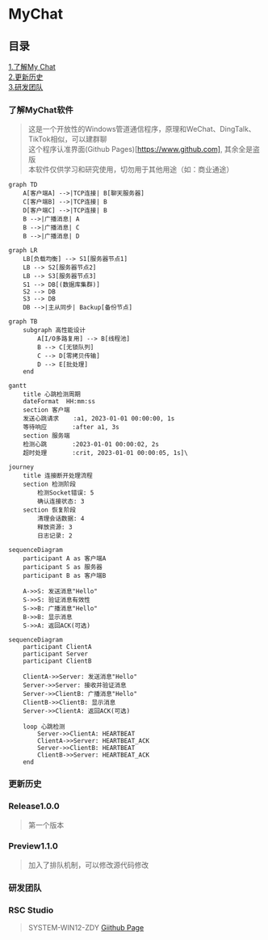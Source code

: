 # MyChat

## <span id="目录">目录</span>
[1.了解My Chat](#了解) \
[2.更新历史](#更新) \
[3.研发团队](#团队)

### <span id="了解">了解MyChat软件</span>
> 这是一个开放性的Windows管道通信程序，原理和WeChat、DingTalk、TikTok相似，可以建群聊 \
> 这个程序认准界面(Github Pages)[https://www.github.com], 其余全是盗版 \
> 本软件仅供学习和研究使用，切勿用于其他用途（如：商业通途）

```mermaid
graph TD
    A[客户端A] -->|TCP连接| B[聊天服务器]
    C[客户端B] -->|TCP连接| B
    D[客户端C] -->|TCP连接| B
    B -->|广播消息| A
    B -->|广播消息| C
    B -->|广播消息| D

```
```mermaid
graph LR
    LB[负载均衡] --> S1[服务器节点1]
    LB --> S2[服务器节点2]
    LB --> S3[服务器节点3]
    S1 --> DB[(数据库集群)]
    S2 --> DB
    S3 --> DB
    DB -->|主从同步| Backup[备份节点]
```
```mermaid
graph TB
    subgraph 高性能设计
        A[I/O多路复用] --> B[线程池]
        B --> C[无锁队列]
        C --> D[零拷贝传输]
        D --> E[批处理]
    end
```
```mermaid
gantt
    title 心跳检测周期
    dateFormat  HH:mm:ss
    section 客户端
    发送心跳请求    :a1, 2023-01-01 00:00:00, 1s
    等待响应       :after a1, 3s
    section 服务端
    检测心跳       :2023-01-01 00:00:02, 2s
    超时处理       :crit, 2023-01-01 00:00:05, 1s]\
```
```mermaid
journey
    title 连接断开处理流程
    section 检测阶段
        检测Socket错误: 5
        确认连接状态: 3
    section 恢复阶段
        清理会话数据: 4
        释放资源: 3
        日志记录: 2
```
```mermaid
sequenceDiagram
    participant A as 客户端A
    participant S as 服务器
    participant B as 客户端B
    
    A->>S: 发送消息"Hello"
    S->>S: 验证消息有效性
    S->>B: 广播消息"Hello"
    B->>B: 显示消息
    S->>A: 返回ACK(可选)
```
```mermaid
sequenceDiagram
    participant ClientA
    participant Server
    participant ClientB
    
    ClientA->>Server: 发送消息"Hello"
    Server->>Server: 接收并验证消息
    Server->>ClientB: 广播消息"Hello"
    ClientB->>ClientB: 显示消息
    Server->>ClientA: 返回ACK(可选)
    
    loop 心跳检测
        Server->>ClientA: HEARTBEAT
        ClientA->>Server: HEARTBEAT_ACK
        Server->>ClientB: HEARTBEAT
        ClientB->>Server: HEARTBEAT_ACK
    end
```

### <span id="更新">更新历史</span>
### Release1.0.0
> 第一个版本

### Preview1.1.0
>加入了排队机制，可以修改源代码修改

### <span id="团队">研发团队</span>
### RSC Studio
> SYSTEM-WIN12-ZDY [Giithub Page](https://www.github.com/SYSTEM-WIN12-ZDY)
